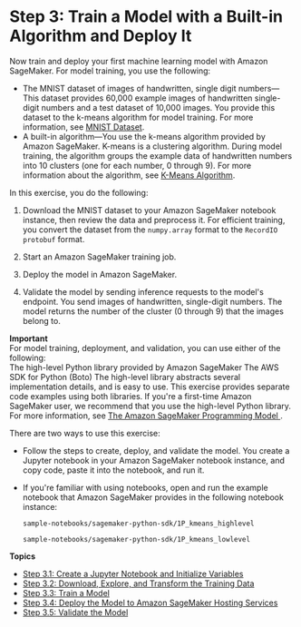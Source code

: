 # Step 3: Train a Model with a Built\-in Algorithm and Deploy It<a name="ex1"></a>

Now train and deploy your first machine learning model with Amazon SageMaker\. For model training, you use the following: 
+ The MNIST dataset of images of handwritten, single digit numbers—This dataset provides 60,000 example images of handwritten single\-digit numbers and a test dataset of 10,000 images\. You provide this dataset to the k\-means algorithm for model training\. For more information, see [MNIST Dataset](http://www.deeplearning.net/tutorial/gettingstarted.html)\.
+ A built\-in algorithm—You use the k\-means algorithm provided by Amazon SageMaker\. K\-means is a clustering algorithm\. During model training, the algorithm groups the example data of handwritten numbers into 10 clusters \(one for each number, 0 through 9\)\. For more information about the algorithm, see [K\-Means Algorithm](k-means.md)\.

In this exercise, you do the following:

1. Download the MNIST dataset to your Amazon SageMaker notebook instance, then review the data and preprocess it\. For efficient training, you convert the dataset from the `numpy.array` format to the `RecordIO protobuf` format\.

1. Start an Amazon SageMaker training job\.

1. Deploy the model in Amazon SageMaker\.

1. Validate the model by sending inference requests to the model's endpoint\. You send images of handwritten, single\-digit numbers\. The model returns the number of the cluster \(0 through 9\) that the images belong to\. 

**Important**  
For model training, deployment, and validation, you can use either of the following:  
The high\-level Python library provided by Amazon SageMaker
The AWS SDK for Python \(Boto\)
The high\-level library abstracts several implementation details, and is easy to use\. This exercise provides separate code examples using both libraries\. If you're a first\-time Amazon SageMaker user, we recommend that you use the high\-level Python library\. For more information, see [The Amazon SageMaker Programming Model ](how-it-works-prog-model.md)\. 

There are two ways to use this exercise:
+ Follow the steps to create, deploy, and validate the model\. You create a Jupyter notebook in your Amazon SageMaker notebook instance, and copy code, paste it into the notebook, and run it\. 
+ If you're familiar with using notebooks, open and run the example notebook that Amazon SageMaker provides in the following notebook instance:

  `sample-notebooks/sagemaker-python-sdk/1P_kmeans_highlevel`

  `sample-notebooks/sagemaker-python-sdk/1P_kmeans_lowlevel`

**Topics**
+ [Step 3\.1: Create a Jupyter Notebook and Initialize Variables](ex1-prepare.md)
+ [Step 3\.2: Download, Explore, and Transform the Training Data](ex1-preprocess-data.md)
+ [Step 3\.3: Train a Model](ex1-train-model.md)
+ [Step 3\.4: Deploy the Model to Amazon SageMaker Hosting Services](ex1-deploy-model.md)
+ [Step 3\.5: Validate the Model](ex1-test-model.md)
